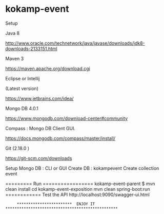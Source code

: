 # kokamp-event

Setup








<!--tr
	{mso-height-source:auto;}
col
	{mso-width-source:auto;}
td
	{padding-top:1.0px;
	padding-right:1.0px;
	padding-left:1.0px;
	mso-ignore:padding;
	color:windowtext;
	font-size:18.0pt;
	font-weight:400;
	font-style:normal;
	text-decoration:none;
	font-family:Arial;
	mso-generic-font-family:auto;
	mso-font-charset:0;
	text-align:general;
	vertical-align:bottom;
	border:none;
	mso-background-source:auto;
	mso-pattern:auto;}
.oa1
	{border-top:1.0pt solid white;
	border-right:1.0pt solid white;
	border-bottom:3.0pt solid white;
	border-left:1.0pt solid white;
	background:#1CADE4;
	mso-pattern:auto none;
	vertical-align:top;
	padding-bottom:3.6pt;
	padding-left:7.2pt;
	padding-top:3.6pt;
	padding-right:7.2pt;}
.oa2
	{border-top:3.0pt solid white;
	border-right:1.0pt solid white;
	border-bottom:1.0pt solid white;
	border-left:1.0pt solid white;
	background:#CCE3F5;
	mso-pattern:auto none;
	vertical-align:top;
	padding-bottom:3.6pt;
	padding-left:7.2pt;
	padding-top:3.6pt;
	padding-right:7.2pt;}
.oa3
	{border:1.0pt solid white;
	background:#E7F1FA;
	mso-pattern:auto none;
	vertical-align:top;
	padding-bottom:3.6pt;
	padding-left:7.2pt;
	padding-top:3.6pt;
	padding-right:7.2pt;}
.oa4
	{border:1.0pt solid white;
	background:#CCE3F5;
	mso-pattern:auto none;
	vertical-align:top;
	padding-bottom:3.6pt;
	padding-left:7.2pt;
	padding-top:3.6pt;
	padding-right:7.2pt;}
-->




  
 
 
  
  Java 8 


  
  
  http://www.oracle.com/technetwork/java/javase/downloads/jdk8-downloads-2133151.html


  
  
  
  

 
 
  
  Maven 3


  
  
  https://maven.apache.org/download.cgi


  
  
  
  

 
 
  
  Eclipse or Intellij
  


  (Latest
  version)


  
  
  https://www.jetbrains.com/idea/


  
  
  
  
  

 
 
  
  Mongo
  DB 4.0.1


  
  
  https://www.mongodb.com/download-center#community


  
  
                          


  
  
 
 
  
  Compass
  : Mongo DB Client GUI.


  
  
  https://docs.mongodb.com/compass/master/install/


  
  
  
  
  

 
 
  
  Git
  (2.18.0 )


  
  
  https://git-scm.com/downloads
  
  
  Setup Mongo DB : CLI or GUI 
  Create DB : kokampevent
  Create collection event 
  


  ========= Run =================
  kokamp-event-parent $ mvn clean install
  cd     kokamp-event-exposition
         mvn clean spring-boot:run
============  Test the API
         http://localhost:9090/swagger-ui.html
         
         ************************  ENJOY IT  *************************************************
         
  
  
  
  

 














